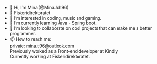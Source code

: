 - 👋 Hi, I’m Mina (@MinaJoh96)
- 💼 Fiskeridirektoratet 
- 👀 I’m interested in coding, music and gaming.
- 🌱 I’m currently learning Java - Spring boot. 
- 💞️ I’m looking to collaborate on cool projects that can make me a better programmer.
- 📫 How to reach me:
<br/>private: mina.tj96@outlook.com
<br>Previously worked as a Front-end developer at Kindly.
<br/>Currently working at Fiskeridirektoratet. 
<!---
MinaJoh96/MinaJoh96 is a ✨ special ✨ repository because its `README.md` (this file) appears on your GitHub profile.
You can click the Preview link to take a look at your changes.
Developer at The Directorate of Fisheries
--->
